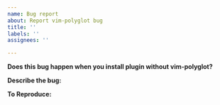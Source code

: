 ```yaml
---
name: Bug report
about: Report vim-polyglot bug
title: ''
labels: ''
assignees: ''

---
```


<!-- Vim-polyglot is not responsible for bugs of plugins it uses. Please report only bugs that happen when plugin is used as part of vim-polyglot and doesn't happen when just install the plugin -->

**Does this bug happen when you install plugin without vim-polyglot?**

**Describe the bug:**

**To Reproduce:**

